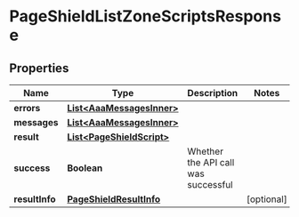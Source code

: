 

# PageShieldListZoneScriptsResponse


## Properties

| Name | Type | Description | Notes |
|------------ | ------------- | ------------- | -------------|
|**errors** | [**List&lt;AaaMessagesInner&gt;**](AaaMessagesInner.md) |  |  |
|**messages** | [**List&lt;AaaMessagesInner&gt;**](AaaMessagesInner.md) |  |  |
|**result** | [**List&lt;PageShieldScript&gt;**](PageShieldScript.md) |  |  |
|**success** | **Boolean** | Whether the API call was successful |  |
|**resultInfo** | [**PageShieldResultInfo**](PageShieldResultInfo.md) |  |  [optional] |



